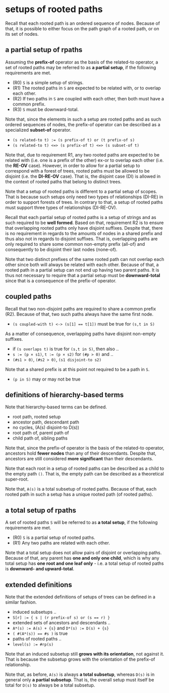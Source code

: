 
<!-- ======================================================================= -->
# setups of rooted paths

Recall that each rooted path is an ordered sequence of nodes. Because of that,
it is possible to either focus on the path graph of a rooted path, or on its
set of nodes.

<!-- ======================================================================= -->
## a partial setup of rpaths

Assuming the **prefix-of** operator as the basis of the related-to operator,
a set of rooted paths may be referred to as **a partial setup**, if the
following requirements are met.

* (R0) `S` is a simple setup of strings.
* (R1) The rooted paths in `S` are expected to
       be related with, or to overlap each other.
* (R2) If two paths in `S` are coupled with each
       other, then both must have a common prefix.
* (R3) `S` must be downward-total.

Note that, since the elements in such a setup are rooted paths and as such
ordered sequences of nodes, the prefix-of operator can be described as a
specialized **subset-of** operator.

* `(s related-to t) := (s prefix-of t) or (t prefix-of s)`
* `(s related-to t) <=> (s prefix-of t) <=> (s subset-of t)`

Note that, due to requirement R1, any two rooted paths are expected to be
related with (i.e. one is a prefix of the other) ex-or to overlap each other
(i.e. the **RE-OV** case). However, in order to allow for a partial setup to
correspond with a forest of trees, rooted paths must be allowed to be disjoint
(i.e. the **DI-RE-OV** case). That is, the disjoint case (DI) is allowed in
the context of rooted paths that belong to distinct trees.

Note that a setup of rooted paths is different to a partial setup of scopes.
That is because such setups only need two types of relationships (DI-RE) in
order to support forests of trees. In contrary to that, a setup of rooted
paths must support three types of relationships (DI-RE-OV).

Recall that each partial setup of rooted paths is a setup of strings and as
such required to be **well formed**. Based on that, requirement R2 is to ensure
that overlapping rooted paths only have disjoint suffixes. Despite that, there
is no requirement in regards to the amounts of nodes in a shared prefix and
thus also not in regards to disjoint suffixes. That is, overlapping paths are
only required to share some common non-empty prefix (all-of) and consequently
to be disjoint their last nodes (none-of).

Note that two distinct prefixes of the same rooted path can not overlap each
other since both will always be related with each other. Because of that, a
rooted path in a partial setup can not end up having two parent paths. It is
thus not necessary to require that a partial setup must be **downward-total**
since that is a consequence of the prefix-of operator.

<!-- ======================================================================= -->
## coupled paths

Recall that two non-disjoint paths are required to share a common prefix (R2).
Because of that, two such paths always have the same first node.

* `(s coupled-with t) <-> (s[1] == t[1])` must be true for `(s,t in S)`

As a matter of consequence, overlapping paths have disjoint non-empty suffixes.

* if `(s overlaps t)` is true for `(s,t in S)`, then also ..
* `s := (p × s1)`, `t := (p × s2)` for `(#p > 0)` and ..
* `(#s1 > 0)`, `(#s2 > 0)`, `(s1 disjoint-to s2)`

Note that a shared prefix is at this point not required to be a path in `S`.

* `(p in S)` may or may not be true

<!-- ======================================================================= -->
## definitions of hierarchy-based terms

Note that hierarchy-based terms can be defined.

* root path, rooted setup
* ancestor path, descendant path
* no cycles, (A(s) disjoint-to D(s))
* root path of, parent path of
* child path of, sibling paths

Note that, since the prefix-of operator is the basis of the related-to operator,
ancestors hold **fewer nodes** than any of their descendants.  Despite that,
ancestors are still considered **more significant** than their descendants.

Note that each root in a setup of rooted paths can be described as a child to
the empty path `()`. That is, the empty path can be described as a theoretical
super-root.

Note that, `A(s)` is a total subsetup of rooted paths. Because of that, each
rooted path in such a setup has a unique rooted path (of rooted paths).

<!-- ======================================================================= -->
## a total setup of rpaths

A set of rooted paths `S` will be referred to as **a total setup**,
if the following requirements are met.

* (R0) `S` is a partial setup of rooted paths.
* (R1) Any two paths are related with each other.

Note that a total setup does not allow pairs of disjoint or overlapping paths.
Because of that, any parent has **one and only one child**, which is why any
total setup has **one root and one leaf only** - i.e. a total setup of rooted
paths is **downward- and upward-total**.

<!-- ======================================================================= -->
## extended definitions

Note that the extended definitions of setups of trees
can be defined in a similar fashion.

* induced subsetups ..
* `S[r] := { s | (r prefix-of s) or (s == r) }`
* extended sets of ancestors and descendants ..
* `A*(s) := A(s) + {s}` and `D*(s) := D(s) + {s}`
* `( #(A*(s)) == #s )` is true
* paths of rooted paths ..
* `level(s) := #rp(s)`

Note that an induced subsetup still **grows with its orientation**, not against
it. That is because the subsetup grows with the orientation of the prefix-of
relationship.

Note that, as before, `A(s)` is always **a total subsetup**, whereas `D(s)`
is in general only **a partial subsetup**. That is, the overall setup must
itself be total for `D(s)` to always be a total subsetup.
